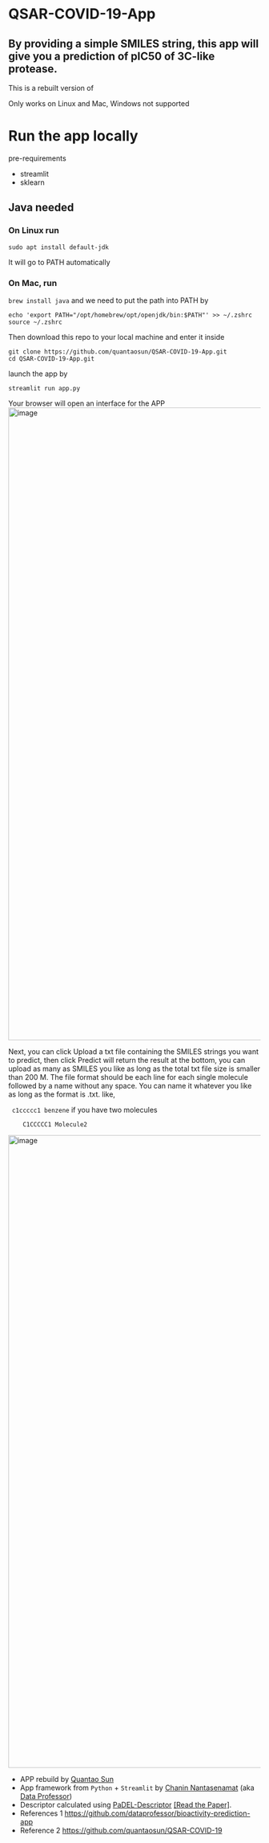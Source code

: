 # QSAR-COVID-19-App

## By providing a simple SMILES string, this app will give you a prediction of pIC50 of 3C-like protease.

This is a rebuilt version of 

Only works on Linux and Mac, Windows not supported

# Run the app locally

pre-requirements

- streamlit
- sklearn

## Java needed 

### On Linux run 

```sudo apt install default-jdk```

It will go to PATH automatically
### On Mac, run
```brew install java``` 
and we need to put the path into PATH by
```
echo 'export PATH="/opt/homebrew/opt/openjdk/bin:$PATH"' >> ~/.zshrc
source ~/.zshrc
```
Then download this repo to your local machine and enter it inside

```
git clone https://github.com/quantaosun/QSAR-COVID-19-App.git
cd QSAR-COVID-19-App.git
```
launch the app by
```
streamlit run app.py
```
Your browser will open an interface for the APP 
<img width="1260" alt="image" src="https://github.com/quantaosun/QSAR-COVID-19-App/assets/75652473/dcc3674b-de1a-406d-b2db-51ea1cb37e64">

Next, you can click Upload a txt file containing the SMILES strings you want to predict, then click Predict will return the result at the bottom, you can upload as many as SMILES you like as long as the total txt file size is smaller than 200 M. The file format should be each line for each single molecule followed by a name without any space. You can name it whatever you like as long as the format is  .txt.
like,

``` c1ccccc1 benzene``` 
if you have two molecules
``` c1ccccc1 Molecule1
    C1CCCCC1 Molecule2
```
<img width="1260" alt="image" src="https://github.com/quantaosun/QSAR-COVID-19-App/assets/75652473/102176ae-c30c-48df-85f0-fc43491ff38f">

- APP rebuild  by [Quantao Sun](https://github.com/quantaosun)
- App framework from `Python` + `Streamlit` by [Chanin Nantasenamat](https://medium.com/@chanin.nantasenamat) (aka [Data Professor](http://youtube.com/dataprofessor))
- Descriptor calculated using [PaDEL-Descriptor](http://www.yapcwsoft.com/dd/padeldescriptor/) [[Read the Paper]](https://doi.org/10.1002/jcc.21707).
- References 1 https://github.com/dataprofessor/bioactivity-prediction-app
- Reference 2 https://github.com/quantaosun/QSAR-COVID-19

